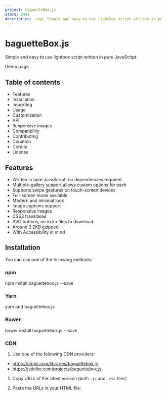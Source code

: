 ```yaml
---
project: baguetteBox.js
stars: 2448
description: :zap: Simple and easy to use lightbox script written in pure JavaScript
---
```


baguetteBox.js
==============

Simple and easy to use lightbox script written in pure JavaScript.

Demo page

Table of contents
-----------------

-   Features
-   Installation
-   Importing
-   Usage
-   Customization
-   API
-   Responsive images
-   Compatibility
-   Contributing
-   Donation
-   Credits
-   License

Features
--------

-   Written in pure JavaScript, no dependencies required
-   Multiple-gallery support allows custom options for each
-   Supports swipe gestures on touch-screen devices
-   Full-screen mode available
-   Modern and minimal look
-   Image captions support
-   Responsive images
-   CSS3 transitions
-   SVG buttons, no extra files to download
-   Around 3.2KB gzipped
-   With Accessibility in mind

Installation
------------

You can use one of the following methods:

### npm

npm install baguettebox.js --save

### Yarn

yarn add baguettebox.js

### Bower

bower install baguettebox.js --save

### CDN

1.  Use one of the following CDN providers:

-   https://cdnjs.com/libraries/baguettebox.js
-   https://jsdelivr.com/projects/baguettebox.js

1.  Copy URLs of the latest version (both `.js` and `.css` files)
    
2.  Paste the URLs in your HTML file:
    

<link rel\="stylesheet" href\="<CSS URL>"\>
<script src\="<JS URL>" async\></script\>

### Manually

1.  Download `baguetteBox.min.css` and `baguetteBox.min.js` files from the `dist` folder.
2.  Include them somewhere in your document:

<link rel\="stylesheet" href\="css/baguetteBox.min.css"\>
<script src\="js/baguetteBox.min.js" async\></script\>

Importing
---------

### Traditional approach

If you don't use JavaScript modules and include the file with a `<script>` tag, you don't have to import anything explicitly. `baguetteBox` will be available in the global scope.

### CommonJS

const baguetteBox \= require('baguettebox.js');

### ES2015 modules

import baguetteBox from 'baguettebox.js';

### Sass

@import 'baguettebox.js/dist/baguetteBox.min.css';

Usage
-----

Initialize the script by running:

baguetteBox.run('.gallery');

where the first argument is a selector to a gallery (or galleries) containing `a` tags. The HTML code may look like this:

<div class\="gallery"\>
    <a href\="img/2-1.jpg" data-caption\="Image caption"\>
        <img src\="img/thumbnails/2-1.jpg" alt\="First image"\>
    </a\>
    <a href\="img/2-2.jpg"\>
        <img src\="img/thumbnails/2-2.jpg" alt\="Second image"\>
    </a\>
    ...
</div\>

To use captions put a `title` or `data-caption` attribute on the `a` tag.

Note: if you import baguetteBox using the `<script>` tag, remember to run it after the document has loaded:

<script\>
window.addEventListener('load', function() {
  baguetteBox.run('.gallery');
});
</script\>

Customization
-------------

You can pass an object with custom options as the second parameter.

baguetteBox.run('.gallery', {
    // Custom options
});

The following options are available:

Option

Type

Default

Description

`captions`

`Boolean` | `function(element)`

`true`

Display image captions. Passing a function will use a string returned by this callback. The only argument is `a` element containing the image. Invoked in the context of the current gallery array

`buttons`

`Boolean` | `'auto'`

`'auto'`

Display buttons. `'auto'` hides buttons on touch-enabled devices or when only one image is available

`leftArrow` | `rightArrow` | `closeX`

`string`

default icons

This allows to customize buttons with own icons

`fullScreen`

`Boolean`

`false`

Enable full screen mode

`noScrollbars`

`Boolean`

`false`

Hide scrollbars when gallery is displayed

`bodyClass`

`String`

`'baguetteBox-open'`

Class name that will be appended to the `body` when lightbox is visible (works in IE 10+)

`ignoreClass`

`String`

`null`

It will ignore images with given class put on `a` tag

`titleTag`

`Boolean`

`false`

Use caption value also in the gallery `img.title` attribute

`async`

`Boolean`

`false`

Load files asynchronously

`preload`

`Number`

`2`

How many files should be preloaded

`animation`

`'slideIn'` | `'fadeIn'` | `false`

`'slideIn'`

Animation type

`afterShow`

`function`

`null`

Callback to be run after showing the overlay

`afterHide`

`function`

`null`

Callback to be run after hiding the overlay

`onChange`

`function(currentIndex, imagesCount)`

`null`

Callback to be run when image changes

`overlayBackgroundColor`

`String`

`'rgba`  
`(0,0,0,0.8)'`

Background color for the lightbox overlay

`filter`

`RegExp`

`/.+\.(gif|jpe?g|png|webp)/i`

Pattern to match image files. Applied to the `a.href` attribute

API
---

### `run(selector, userOptions)`

Initialize baguetteBox.js

-   @param `selector` {string} - valid CSS selector used by `querySelectorAll`
-   @param `userOptions` {object} - custom options (see #Customization)
-   @return {array} - an array of gallery objects (reflects elements found by the selector)

### `show(index, gallery)`

Show (if hidden) and move the gallery to a specific index

-   @param `index` {number} - the position of the image
-   @param `gallery` {array} - gallery which should be opened, if omitted assumes the currently opened one
-   @return {boolean} - true on success or false if the index is invalid

Usage:

const gallery \= baguetteBox.run('.gallery');
baguetteBox.show(index, gallery\[0\]);

### `showNext`

Switch to the next image

-   @return {boolean} - true on success or false if there are no more images to be loaded

### `showPrevious`

Switch to the previous image

-   @return {boolean} - true on success or false if there are no more images to be loaded

### `hide`

Hide the gallery

### `destroy`

Remove the plugin with any event bindings

Responsive images
-----------------

To use this feature, simply put `data-at-{width}` attributes on `a` tags with a value being the path to the desired image. `{width}` should be the maximum screen width the image can be displayed at. The script chooses the first image with `{width}` greater than or equal to the current screen width for best user experience. That last `data-at-X` image is also used in the case of a screen larger than X.

Here's an example of what the HTML code can look like:

<a href\="img/2-1.jpg"
  data-at-450\="img/thumbs/2-1.jpg"
  data-at-800\="img/small/2-1.jpg"
  data-at-1366\="img/medium/2-1.jpg"
  data-at-1920\="img/big/2-1.jpg"\>
    <img src\="img/thumbs/2-1.jpg"\>
</a\>

If you have 1366x768 resolution baguetteBox.js will choose `"img/medium/2-1.jpg"`. If, however, it's 1440x900 it'll choose `"img/big/2-1.jpg"`. Keep the `href` attribute as a fallback (link to a bigger image e.g. of HD size) for older browsers.

Compatibility
-------------

Desktop:

-   IE 8+
-   Chrome
-   Firefox 3.6+
-   Opera 12+
-   Safari 5+

Mobile:

-   Safari on iOS
-   Chrome on Android

Contributing
------------

Feel free to report any issues! If you wish to contribute by fixing a bug or implementing a new feature, please first read the CONTRIBUTING guide.

Donation
--------

If you find this project useful and want to say thanks, you can buy me a cup of coffee :)

Credits
-------

Creation of `baguetteBox.js` was inspired by a great jQuery plugin touchTouch.

Huge thanks for providing a testing platform go to

License
-------

Copyright (c) 2018 feimosi

This content is released under the MIT License.
